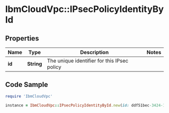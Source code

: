 # IbmCloudVpc::IPsecPolicyIdentityById

## Properties

Name | Type | Description | Notes
------------ | ------------- | ------------- | -------------
**id** | **String** | The unique identifier for this IPsec policy | 

## Code Sample

```ruby
require 'IbmCloudVpc'

instance = IbmCloudVpc::IPsecPolicyIdentityById.new(id: ddf51bec-3424-11e8-b467-0ed5f89f718b)
```


